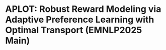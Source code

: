 # APLOT: Robust Reward Modeling via Adaptive Preference Learning with Optimal Transport (EMNLP2025 Main)
